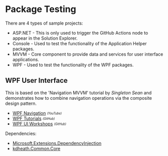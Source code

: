 # Package Testing
There are 4 types of sample projects:
- ASP.NET - This is only used to trigger the GitHub Actions node to appear in the Solution Explorer.
- Console - Used to test the functionality of the Application Helper packages.
- MVVM - Core component to provide data and services for user interface applications.
- WPF - Used to test the functionality of the WPF packages.

## WPF User Interface
This is based on the 'Navigation MVVM' tutorial by _Singleton Sean_ and demonstrates how to combine navigation operations via the composite design pattern.
- [WPF Navigation](https://www.youtube.com/watch?v=N26C_Cq-gAY&list=PLA8ZIAm2I03ggP55JbLOrXl6puKw4rEb2) <sub><sup>_(YouTube)_</sup></sub>
- [WPF Tutorials](https://github.com/SingletonSean/wpf-tutorials/tree/master/NavigationMVVM) <sub><sup>_(GitHub)_</sup></sub>
- [WPF UI Workshops](https://github.com/SingletonSean/wpf-ui-workshops/tree/master) <sub><sup>_(GitHub)_</sup></sub>

Dependencies:
- [Microsoft.Extensions.DependencyInjection](https://www.nuget.org/packages/Microsoft.Extensions.DependencyInjection)
- [kdheath.Common.Core](https://www.nuget.org/packages/kdheath.Common.Core)

